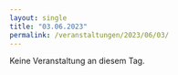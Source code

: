 ```yaml
---
layout: single
title: "03.06.2023"
permalink: /veranstaltungen/2023/06/03/
---
```


Keine Veranstaltung an diesem Tag.
